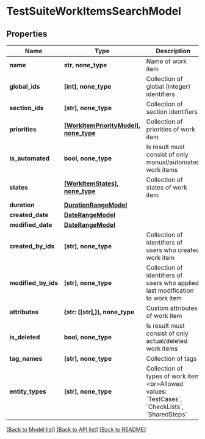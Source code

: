 # TestSuiteWorkItemsSearchModel


## Properties
Name | Type | Description | Notes
------------ | ------------- | ------------- | -------------
**name** | **str, none_type** | Name of work item | [optional] 
**global_ids** | **[int], none_type** | Collection of global (integer) identifiers | [optional] 
**section_ids** | **[str], none_type** | Collection of section identifiers | [optional] 
**priorities** | [**[WorkItemPriorityModel], none_type**](WorkItemPriorityModel.md) | Collection of priorities of work item | [optional] 
**is_automated** | **bool, none_type** | Is result must consist of only manual/automated work items | [optional] 
**states** | [**[WorkItemStates], none_type**](WorkItemStates.md) | Collection of states of work item | [optional] 
**duration** | [**DurationRangeModel**](DurationRangeModel.md) |  | [optional] 
**created_date** | [**DateRangeModel**](DateRangeModel.md) |  | [optional] 
**modified_date** | [**DateRangeModel**](DateRangeModel.md) |  | [optional] 
**created_by_ids** | **[str], none_type** | Collection of identifiers of users who created work item | [optional] 
**modified_by_ids** | **[str], none_type** | Collection of identifiers of users who applied last modification to work item | [optional] 
**attributes** | **{str: ([str],)}, none_type** | Custom attributes of work item | [optional] 
**is_deleted** | **bool, none_type** | Is result must consist of only actual/deleted work items | [optional] 
**tag_names** | **[str], none_type** | Collection of tags | [optional] 
**entity_types** | **[str], none_type** | Collection of types of work item  &lt;br&gt;Allowed values: &#x60;TestCases&#x60;, &#x60;CheckLists&#x60;, &#x60;SharedSteps&#x60; | [optional] 

[[Back to Model list]](../README.md#documentation-for-models) [[Back to API list]](../README.md#documentation-for-api-endpoints) [[Back to README]](../README.md)



